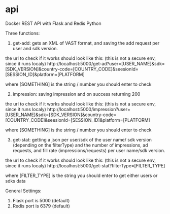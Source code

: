 # api
Docker REST API with Flask and Redis Python 



Three functions:
1. get-add: 
gets an XML of VAST format, and saving the add request per user and sdk version.

the url to check if it works should look like this: (this is not a secure env, since it runs localy)
http://localhost:5000/get-ad?user=[USER_NAME]&sdk=[SDK_VERSION]&country-code=[COUNTRY_CODE]&seesionId=[SESSION_ID]&platform=[PLATFORM]

where [SOMETHING] is the string / number you should enter to check

2. impression: 
saving impression and on success returning 200 

the url to check if it works should look like this: (this is not a secure env, since it runs localy)
http://localhost:5000/impression?user=[USER_NAME]&sdk=[SDK_VERSION]&country-code=[COUNTRY_CODE]&seesionId=[SESSION_ID]&platform=[PLATFORM]

where [SOMETHING] is the string / number you should enter to check

3. get-stat: 
getting a json per user/sdk of the user name/ sdk version (depending on the filterType) 
and the number of impressions, ad requests, and fill rate (impressions/requests) per user name/sdk version.

the url to check if it works should look like this: (this is not a secure env, since it runs localy)
http://localhost:5000/get-stat?filterType=[FILTER_TYPE]

where [FILTER_TYPE] is the string you should enter to get either users or sdks data

General Settings:
1. Flask port is 5000 (default)
2. Redis port is 6379 (default)



